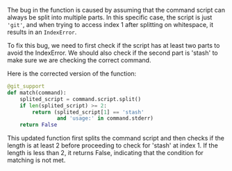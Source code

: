 The bug in the function is caused by assuming that the command script can always be split into multiple parts. In this specific case, the script is just `'git'`, and when trying to access index 1 after splitting on whitespace, it results in an `IndexError`.

To fix this bug, we need to first check if the script has at least two parts to avoid the IndexError. We should also check if the second part is 'stash' to make sure we are checking the correct command.

Here is the corrected version of the function:

```python
@git_support
def match(command):
    splited_script = command.script.split()
    if len(splited_script) >= 2:
        return (splited_script[1] == 'stash'
                and 'usage:' in command.stderr)
    return False
```

This updated function first splits the command script and then checks if the length is at least 2 before proceeding to check for 'stash' at index 1. If the length is less than 2, it returns False, indicating that the condition for matching is not met.